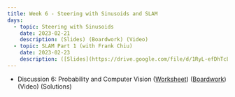 ```yaml
---
title: Week 6 - Steering with Sinusoids and SLAM
days:
  - topic: Steering with Sinusoids
    date: 2023-02-21
    description: (Slides) (Boardwork) (Video) 
  - topic: SLAM Part 1 (with Frank Chiu)
    date: 2023-02-23
    description: ([Slides](https://drive.google.com/file/d/1RyL-efDhTcLTBARAYvMZ1nqo_FmoSqDx/view)) (Boardwork) (Video) 
---
```


- Discussion 6: Probability and Computer Vision ([Worksheet](./assets/disc/Discussion_6_Probability_Computer_Vision.pdf)) ([Boardwork](./assets/disc/Discussion_6_Probability_Computer_Vision_Boardwork.pdf)) (Video) (Solutions)

<a id="Week7"></a>
